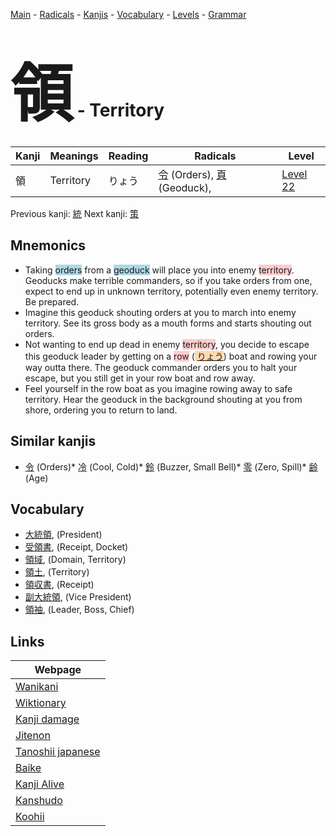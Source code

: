 <style> bigfont {font-size: 100px}</style>
[Main](../README.md) -
[Radicals](../radicals.md) -
[Kanjis](../kanjis.md) -
[Vocabulary](../vocabulary.md) -
[Levels](../levels.md) -
[Grammar](../grammar.md)
# <bigfont> 領</bigfont> - Territory 

| Kanji | Meanings | Reading | Radicals | Level |
| --- | --- | --- | --- | --- |
| 領 | Territory | りょう | [令](../radicals/令.md) (Orders), [頁](../radicals/頁.md) (Geoduck),  | [Level 22](../levels/wk_level22.md) |

Previous kanji: [統](統.md) Next kanji: [策](策.md) 

## Mnemonics
 * Taking <span style="background-color:#ADD8E6"> orders</span> from a <span style="background-color:#ADD8E6"> geoduck</span> will place you into enemy <span style="background-color:#ffcccb"> territory</span>. Geoducks make terrible commanders, so if you take orders from one, expect to end up in unknown territory, potentially even enemy territory. Be prepared.
* Imagine this geoduck shouting orders at you to march into enemy territory. See its gross body as a mouth forms and starts shouting out orders.
* Not wanting to end up dead in enemy <span style="background-color:#ffcccb"> territory</span>, you decide to escape this geoduck leader by getting on a <span style="background-color:#ffcccb"> row</span> (<span style="background-color:#fed8b1"> [りょう](https://jisho.org/search/りょう)</span>) boat and rowing your way outta there. The geoduck commander orders you to halt your escape, but you still get in your row boat and row away.
* Feel yourself in the row boat as you imagine rowing away to safe territory. Hear the geoduck in the background shouting at you from shore, ordering you to return to land.


## Similar kanjis
 * [令](令.md) (Orders)* [冷](冷.md) (Cool, Cold)* [鈴](鈴.md) (Buzzer, Small Bell)* [零](零.md) (Zero, Spill)* [齢](齢.md) (Age)


## Vocabulary
 * [大統領](../vocabulary/領.md), (President)
* [受領書](../vocabulary/領.md), (Receipt, Docket)
* [領域](../vocabulary/領.md), (Domain, Territory)
* [領土](../vocabulary/領.md), (Territory)
* [領収書](../vocabulary/領.md), (Receipt)
* [副大統領](../vocabulary/領.md), (Vice President)
* [領袖](../vocabulary/領.md), (Leader, Boss, Chief)



## Links 

| Webpage |
| --- |
| [Wanikani          ](https://www.wanikani.com/kanji/領) |
| [Wiktionary        ](https://en.wiktionary.org/wiki/領) |
| [Kanji damage      ](http://www.kanjidamage.com/kanji/search?utf8=✓&q=領) |
| [Jitenon           ](https://jitenon.com/kanji/領) |
| [Tanoshii japanese ](https://www.tanoshiijapanese.com/dictionary/kanji.cfm?k=領) |
| [Baike             ](https://baike.baidu.com/item/領) |
| [Kanji Alive       ](https://app.kanjialive.com/領) |
| [Kanshudo          ](https://www.kanshudo.com/searchmn?q=領) |
| [Koohii            ](https://kanji.koohii.com/study/kanji/領) |
